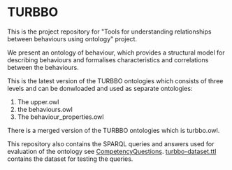 # TURBBO
This is the project repository for "Tools for understanding relationships between behaviours using ontology" project. 

We present an ontology of behaviour, which provides a structural model for describing behaviours and formalises characteristics and correlations between the behaviours.

This is the latest version of the TURBBO ontologies which consists of three levels and can be donwloaded and used as separate ontologies:
1. The upper.owl
2. the behaviours.owl
3. The behaviour_properties.owl

There is a merged version of the TURBBO ontologies which is turbbo.owl. 

This repository also contains the SPARQL queries and answers used for evaluation of the ontology see [CompetencyQuestions](https://github.com/fatibaba/turbbo/blob/main/CompetencyQuestions.md). [turbbo-dataset.ttl](https://raw.githubusercontent.com/fatibaba/turbbo/main/turbbo-dataset.ttl) contains the dataset for testing the queries.
